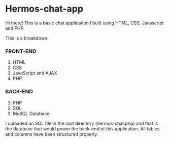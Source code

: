 # Hermos-chat-app

Hi there!
This is a basic chat application I built using HTML, CSS, Javascript and PHP.

This is a breakdown:
<h3> FRONT-END</h3>
<ol>
  <li>HTML</li>
  <li>CSS</li>
  <li>JavaScript and AJAX</li>
  <li>PHP</li>
</ol>

<h3> BACK-END</h3>
<ol>
  <li>PHP</li>
  <li>SQL</li>
  <li>MySQL Database</li>
</ol>

I uploaded an SQL file in the root directory (hermos-chat.php) and that is the database that would power the back-end of this application. All tables and columns have been structured properly.
